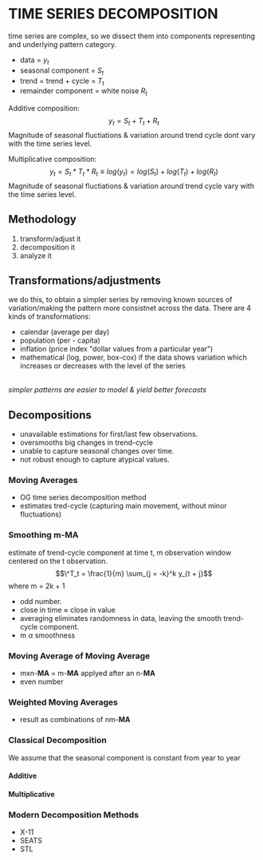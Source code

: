 # TIME SERIES DECOMPOSITION
time series are complex, so we dissect them into components representing and underlying pattern category.
- data = $y_t$
- seasonal component = $S_t$
- trend = trend + cycle = $T_t$
- remainder component = white noise $R_t$

Additive composition:  $$y_t = S_t + T_t + R_t$$
Magnitude of seasonal fluctiations & variation around trend cycle dont vary with the time series level.
<br>

Multiplicative composition:  $$y_t = S_t * T_t * R_t \equiv log(y_t) = log(S_t) + log(T_t) + log(R_t)$$
Magnitude of seasonal fluctiations & variation around trend cycle vary with the time series level.
<br>
## Methodology
1. transform/adjust it
2. decomposition it
3. analyze it
## Transformations/adjustments
we do this, to obtain a simpler series by removing known sources of variation/making the pattern more consistnet across the data. There are 4 kinds of transformations:
- calendar (average per day)
- population (per - capita)
- inflation (price index "dollar values from a particular year")
- mathematical (log, power, box-cox) if the data shows variation which increases or decreases with the level of the series

<br>*simpler patterns are easier to model & yield better forecasts*

## Decompositions
- unavailable estimations for first/last few observations.
- oversmooths big changes in trend-cycle
- unable to capture seasonal changes over time.
- not robust enough to capture atypical values.
### Moving Averages
- OG time series decomposition method
- estimates tred-cycle (capturing main movement, without minor fluctuations)
### Smoothing m-**MA**
estimate of trend-cycle component at time t, m observation window centered on the t observation.
$$\^T_t = \frac{1}{m} \sum_{j = -k}^k y_{t + j}$$
where m = 2k + 1
- odd number.
- close in time $\approx$ close in value
- averaging eliminates randomness in data, leaving the smooth trend-cycle component.
- m $\alpha$ smoothness
### Moving Average of Moving Average
- mxn-**MA** = m-**MA** applyed after an n-**MA**
- even number
### Weighted Moving Averages
- result as combinations of nm-**MA**
### Classical Decomposition
We assume that the seasonal component is constant from year to year
#### Additive
#### Multiplicative
### Modern Decomposition Methods
- X-11
- SEATS
- STL